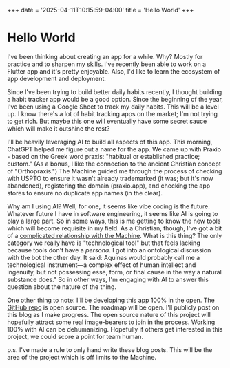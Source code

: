 +++
date = '2025-04-11T10:15:59-04:00'
title = 'Hello World'
+++

# Hello World

I've been thinking about creating an app for a while. Why? Mostly for practice and to sharpen my skills. I've recently been able to work on a Flutter app and it's pretty enjoyable. Also, I'd like to learn the ecosystem of app development and deployment.

Since I've been trying to build better daily habits recently, I thought building a habit tracker app would be a good option. Since the beginning of the year, I've been using a Google Sheet to track my daily habits. This will be a level up. I know there's a lot of habit tracking apps on the market; I'm not trying to get rich. But maybe this one will eventually have some secret sauce which will make it outshine the rest?

I'll be heavily leveraging AI to build all aspects of this app. This morning, ChatGPT helped me figure out a name for the app. We came up with Praxio - based on the Greek word praxis: "habitual or established practice; custom." (As a bonus, I like the connection to the ancient Christian concept of "Orthopraxis.") The Machine guided me through the process of checking with USPTO to ensure it wasn't already trademarked (it was; but it's now abandoned), registering the domain (praxio.app), and checking the app stores to ensure no duplicate app names (in the clear).

Why am I using AI? Well, for one, it seems like vibe coding is the future. Whatever future I have in software engineering, it seems like AI is going to play a large part. So in some ways, this is me getting to know the new tools which will become requisite in my field. As a Christian, though, I've got a bit of a [complicated relationship with the Machine](https://www.thefp.com/p/paul-kingsnorth-christianity-faith). What is this thing? The only category we really have is "technological tool" but that feels lacking because tools don't have a _persona_. I got into an ontological discussion with the bot the other day. It said: Aquinas would probably call me a technological instrument—a complex effect of human intellect and ingenuity, but not possessing esse, form, or final cause in the way a natural substance does." So in other ways, I'm engaging with AI to answer this question about the nature of the thing.

One other thing to note: I'll be developing this app 100% in the open. The [GitHub repo](https://github.com/ghoti143/praxio) is open source. The roadmap will be open. I'll publicly post on this blog as I make progress. The open source nature of this project will hopefully attract some real image-bearers to join in the process. Working 100% with AI can be dehumanizing. Hopefully if others get interested in this project, we could score a point for team human.

p.s. I've made a rule to only hand write these blog posts. This will be the area of the project which is off limits to the Machine.
